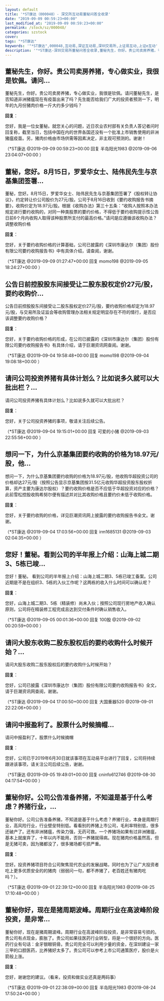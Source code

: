 ```yaml
---
layout: default
title: '*ST康达（000048）- 深交所互动易董秘问答全收录'
date: "2019-09-09 00:59:23+00:00"
last_modified_at: "2019-09-09 00:59:23+00:00"
permalink: /stock/sz/000048/
categories: szstock
cover: 
tags: "*ST康达"
keywords: '"*ST康达",000048,互动易,深证互动易,深圳交易所,上证易互动,上证e互动'
description: '"*ST康达-深圳交易所董秘问答全收录,董秘先生，你好。贵公司卖房养猪，专心做实业，我很是钦佩。请问董秘先生，是否知道非洲猪瘟现在有疫苗出来了吗？先生能否给我们广大的投资者预测一下，明年的九月份猪肉价格一斤大约多少钱吗？"'
---
```


## 董秘先生，你好。贵公司卖房养猪，专心做实业，我很是钦佩。请问...

董秘先生，你好。贵公司卖房养猪，专心做实业，我很是钦佩。请问董秘先生，是否知道非洲猪瘟现在有疫苗出来了吗？先生能否给我们广大的投资者预测一下，明年的九月份猪肉价格一斤大约多少钱吗？

**回复**：

您好，我是一位女董秘。就您关心的问题，近日农业农村部有关负责人答记者问时回复称，截至当日，包括中国在内的世界各国还没有一个批准上市销售使用的非洲猪瘟疫苗。另，猪肉价格由市场供需等因素决定，非主观可预测的。谢谢！ 

（*ST康达  @2019-09-09 00:59:23+00:00 回复 半岛阳光1983  @2019-09-06 23:04:07+00:00 ）

## 董秘，您好。8月15日，罗爱华女士、陆伟民先生与京基集团签署...

董秘，您好。8月15日，罗爱华女士、陆伟民先生与京基集团签署了《股权转让协议》，约定转让价公司股价为27元/股。公司于8月16日收到《要约收购报告书摘要》，收购价定为18.97元/股。根据《收购办法》第三十五条：“收购人按照本办法规定进行要约收购的，对同一种类股票的要约价格，不得低于要约收购提示性公告日前6个月内收购人取得该种股票所支付的最高价格。”请问是应遵循该收购办法？调整收购价格

**回复**：

您好，关于要约收购价格的计算基础，公司已披露的《深圳市康达尔（集团）股份有限公司要约收购报告书》中有具体介绍，请查阅，谢谢。 

（*ST康达  @2019-09-09 01:27:47+00:00 回复 momo198  @2019-09-05 18:24:27+00:00 ）

## 公告日前控股股东间接受让二股东股权定价27元/股，要约收购价...

公告日前控股股东间接受让二股东股权定价27元/股，要约收购价格却定为18.97元/股，与交易所及证监会等收购管理办法相关规定明显存在不符的情行，是否应该调整要约收购价格？

**回复**：

您好，关于要约收购价格的形成，在公司已披露的《深圳市康达尔（集团）股份有限公司要约收购报告书》有具体介绍，请于巨潮资讯网查阅。谢谢。 

（*ST康达  @2019-09-04 19:58:48+00:00 回复 momo198  @2019-09-04 19:08:18+00:00 ）

## 请问公司投资养猪有具体计划么？比如说多久就可以大批出栏？...

请问公司投资养猪有具体计划么？比如说多久就可以大批出栏？

**回复**：

您好，关于公司投资养猪的事项，敬请关注后续公告。 

（*ST康达  @2019-09-04 19:15:01+00:00 回复 可爱的小猪  @2019-09-03 22:55:56+00:00 ）

## 想问一下，为什么京基集团要约收购的价格为18.97元/股，他...

想问一下，为什么京基集团要约收购的价格为18.97元/股，他收购华超投资公司的价格却达27元/股（按照公告显示京基集团按31.5亿元收购华超投资股东股权折算，资产主要为康达尔股权）？要约收购价格是否不应低于华超投资对应的价格？此前雪松控股收购希努尔便有描述并对比其收购价格且要约价未低于收购价格。

**回复**：

您好，关于要约收购的价格，详见巨潮资讯网上披露的要约收购报告书全文。谢谢。 

（*ST康达  @2019-09-04 17:03:56+00:00 回复 irm1685131  @2019-09-03 02:04:35+00:00 ）

## 您好！董秘。看到公司的半年报上介绍：山海上城二期3、5栋已竣...

您好！董秘。
看到公司的半年报上介绍：山海上城二期3、5栋已竣工备案。公司近期是不是在组织3、5栋的入伙工作呢？这两栋的收入什么时间可以确认呢？

**回复**：

您好，山海上城二期3、5栋（精装修）尚未入伙；按照公司现行房地产收入确认原则，公司将在精装修工程完成且达到交付条件时确认销售收入。 

（*ST康达  @2019-09-05 00:01:36+00:00 回复 100股  @2019-09-02 00:20:59+00:00 ）

## 请问大股东收购二股东股权后的要约收购什么时候开始？...

请问大股东收购二股东股权后的要约收购什么时候开始？

**回复**：

您好，公司已披露《深圳市康达尔（集团）股份有限公司要约收购报告书》全文，请于巨潮资讯网查阅，谢谢。 

（*ST康达  @2019-09-04 17:00:50+00:00 回复 大国重器520  @2019-09-01 22:22:06+00:00 ）

## 请问中报盈利了。股票什么时候摘帽...

请问中报盈利了。股票什么时候摘帽

**回复**：

您好，公司已于2019年6月30日就该事项在互动易平台进行了回复，公司将持续跟进该事项，请关注公司后续公告，谢谢。 

（*ST康达  @2019-09-05 19:49:01+00:00 回复 cninfo612746  @2019-08-30 04:17:54+00:00 ）

## 董秘你好。公司公告准备养猪，不知道是基于什么考虑？养猪行业，...

董秘你好。公司公告准备养猪，不知道是基于什么考虑？养猪行业，本身是周期行业，高风险行业，行业壁垒特别低。看看别的养猪上市公司，毛利率特别低，很多还破产了。还有非洲猪瘟，传染力强，无药可救。一个养猪场如果有过非洲猪瘟，基本上就废弃了，十年以内不能用，否则一养猪就得病。现在猪肉价格虽然高，但是无猪可卖，因为猪都没了，很多猪场都亏损严重。

**回复**：

您好。投资养猪项目符合公司聚焦现代农业的发展战略，同时也为了让广大投资者吃上更多优质安全的的猪肉（弱弱问一句，都不养猪了，老百姓还有猪肉吃吗？）。 

（*ST康达  @2019-09-01 22:39:12+00:00 回复 半岛阳光1983  @2019-08-25 17:10:48+00:00 ）

## 董秘你好，现在是猪周期波峰。周期行业在高波峰阶段投资，是非常...

董秘你好，现在是猪周期波峰。周期行业在高波峰阶段投资，是非常容易亏损的。贵公司有点现金，膨胀了。贵公司如果往医药行业转型，将是一个很好的方向。医药行业有句话：金牙银眼铜骨。贵公司完全可以利用少量的资金，在深圳建设一家三甲的口腔医药，比养猪好太多了。贵公司可以参考上市公司通策医疗，股价是火箭般上涨。

**回复**：

您好，谢谢您的建议。（看来，投资和做实业还真是两码事） 

（*ST康达  @2019-09-01 22:38:09+00:00 回复 半岛阳光1983  @2019-08-24 17:50:24+00:00 ）

